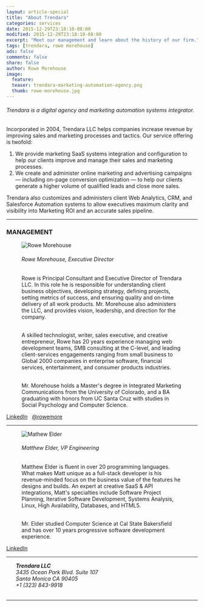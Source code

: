 ```yaml
---
layout: article-special
title: "About Trendara"
categories: services
date: 2015-12-29T23:18:10-08:00
modified: 2015-12-29T23:18:10-08:00
excerpt: "Meet our management and learn about the history of our firm."
tags: [trendara, rowe morehouse]
ads: false
comments: false
share: false
author: Rowe Morehouse
image:
  feature:
  teaser: trendara-marketing-automation-agency.png
  thumb: rowe-morehouse.jpg
---
```


<h6 class="strapline">Trendara is a digital agency and marketing automation systems integrator.</h6>

  <p class="body">Incorporated in 2004, Trendara LLC helps companies increase revenue by improving sales and marketing processes and tactics. Our service offering is twofold:</p>

<ol>
  <li>We provide marketing SaaS systems integration and configuration to help our clients improve and manage their sales and marketing processes.</li>
  <li>We create and administer online marketing and advertising campaigns — including on-page conversion optimization — to help our clients generate a higher volume of qualified leads and close more sales.</li>
</ol>

Trendara also customizes and administers client Web Analytics, CRM, and Salesforce Automation systems to allow executives maximum clarity and visibility into Marketing ROI and an accurate sales pipeline.

---
### MANAGEMENT

<figure class="third">
  <img src="{{ site.url}}/images/rowe-morehouse.jpg" alt="Rowe Morehouse">
<div>
  <h6>Rowe Morehouse, Executive Director</h6>
  Rowe is Principal Consultant and Executive Director of Trendara LLC. In this role he is responsible for understanding client business objectives, developing strategy, defining projects, setting metrics of success, and ensuring quality and on-time delivery of all work products. Mr. Morehouse also administers the LLC, and provides vision, leadership, and direction for the company.<BR><BR>

  A skilled technologist, writer, sales executive, and creative entrepreneur, Rowe has 20 years experience managing web development teams, SMB consulting at the C-level, and leading client-services engagements ranging from small business to Global 2000 companies in enterprise software, financial services, entertainment, and consumer products industries.<BR><BR>

  Mr. Morehouse holds a Master's degree in Integrated Marketing Communications from the University of Colorado, and a BA graduating with honors from UC Santa Cruz with studies in Social Psychology and Computer Science.
</div>
</figure>
<a href="http://linkedin.com/in/rowemorehouse" class="btn-social linkedin" target="_blank"><i class="fa fa-linkedin" aria-hidden="true"></i> LinkedIn</a> &nbsp; <a href="http://twitter.com/rowemore" class="btn-social twitter" target="_blank"><i class="fa fa-twitter" aria-hidden="true"></i> @rowemore</a>

<hr class="less-margin" />

<figure class="third">
  <img src="{{ site.url}}/images/matthew_elder_800x800.jpg" alt="Mathew Elder">
<div>
  <h6>Matthew Elder, VP Engineering</h6>
  Matthew Elder is fluent in over 20 programming languages. What makes Matt unique as a full-stack developer is his revenue-minded focus on the business value of the features he designs and builds. An expert at creative SaaS & API integrations, Matt's specialties include Software Project Planning, Iterative Software Development, Systems Analysis, Linux, High Availability, Databases, and HTML5.<BR><BR>

  Mr. Elder studied Computer Science at Cal State Bakersfield and has over 10 years progressive software development experience.
</div>
</figure>
<a href="https://www.linkedin.com/in/matthewelder" class="btn-social linkedin" target="_blank"><i class="fa fa-linkedin" aria-hidden="true"></i> LinkedIn</a> 

<hr class="less-margin" />

<address style="margin-left: 25px">
<strong>Trendara LLC</strong><BR>
3435 Ocean Park Blvd. Suite 107<BR>
Santa Monica CA 90405<BR>
+1 (323) 843-9918
</address> 

<div style="display: block; margin: auto auto"><a href="{{ site.url }}/contact/" class="btn-success shadowbox green" style="color: white;"> &nbsp; Request A Free Consultation. &nbsp; </a></div>

---


